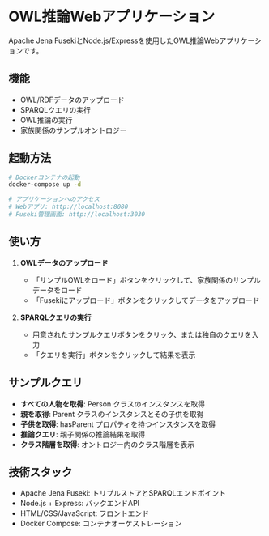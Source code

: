 # OWL推論Webアプリケーション

Apache Jena FusekiとNode.js/Expressを使用したOWL推論Webアプリケーションです。

## 機能

- OWL/RDFデータのアップロード
- SPARQLクエリの実行
- OWL推論の実行
- 家族関係のサンプルオントロジー

## 起動方法

```bash
# Dockerコンテナの起動
docker-compose up -d

# アプリケーションへのアクセス
# Webアプリ: http://localhost:8080
# Fuseki管理画面: http://localhost:3030
```

## 使い方

1. **OWLデータのアップロード**
   - 「サンプルOWLをロード」ボタンをクリックして、家族関係のサンプルデータをロード
   - 「Fusekiにアップロード」ボタンをクリックしてデータをアップロード

2. **SPARQLクエリの実行**
   - 用意されたサンプルクエリボタンをクリック、または独自のクエリを入力
   - 「クエリを実行」ボタンをクリックして結果を表示

## サンプルクエリ

- **すべての人物を取得**: Person クラスのインスタンスを取得
- **親を取得**: Parent クラスのインスタンスとその子供を取得
- **子供を取得**: hasParent プロパティを持つインスタンスを取得
- **推論クエリ**: 親子関係の推論結果を取得
- **クラス階層を取得**: オントロジー内のクラス階層を表示

## 技術スタック

- Apache Jena Fuseki: トリプルストアとSPARQLエンドポイント
- Node.js + Express: バックエンドAPI
- HTML/CSS/JavaScript: フロントエンド
- Docker Compose: コンテナオーケストレーション